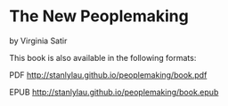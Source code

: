 # The New Peoplemaking
by Virginia Satir


This book is also available in the following formats:

PDF http://stanlylau.github.io/peoplemaking/book.pdf

EPUB http://stanlylau.github.io/peoplemaking/book.epub

